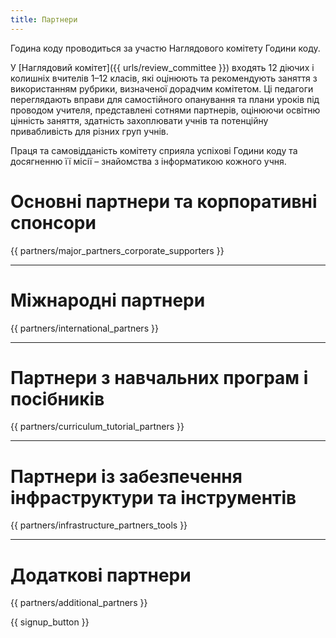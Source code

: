 ```yaml
---
title: Партнери
---
```


Година коду проводиться за участю Наглядового комітету Години коду.

У [Наглядовий комітет]({{ urls/review_committee }}) входять 12 діючих і колишніх вчителів 1–12 класів, які оцінюють та рекомендують заняття з використанням рубрики, визначеної дорадчим комітетом. Ці педагоги переглядають вправи для самостійного опанування та плани уроків під проводом учителя, представлені сотнями партнерів, оцінюючи освітню цінність заняття, здатність захоплювати учнів та потенційну привабливість для різних груп учнів.

Праця та самовідданість комітету сприяла успіхові Години коду та досягненню її місії – знайомства з інформатикою кожного учня.

# Основні партнери та корпоративні спонсори

{{ partners/major_partners_corporate_supporters }}

* * *

# Міжнародні партнери

{{ partners/international_partners }}

* * *

# Партнери з навчальних програм і посібників

{{ partners/curriculum_tutorial_partners }}

* * *

# Партнери із забезпечення інфраструктури та інструментів

{{ partners/infrastructure_partners_tools }}

* * *

# Додаткові партнери

{{ partners/additional_partners }}

{{ signup_button }}